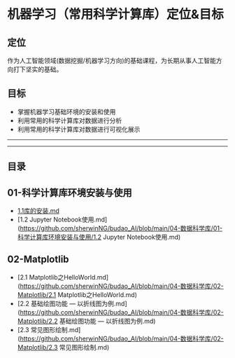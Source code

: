 # 机器学习（常用科学计算库）定位&目标

## 定位

作为人工智能领域(数据挖掘/机器学习方向)的基础课程，为长期从事人工智能方向打下坚实的基础。

## 目标

- 掌握机器学习基础环境的安装和使用
- 利用常用的科学计算库对数据进行分析
- 利用常用的科学计算库对数据进行可视化展示

---

---

## 目录

## 01-科学计算库环境安装与使用

- [1.1库的安装.md](https://github.com/sherwinNG/budao_AI/blob/main/04-数据科学库/01-科学计算库环境安装与使用/1.1库的安装.md)
- [1.2 Jupyter Notebook使用.md](https://github.com/sherwinNG/budao_AI/blob/main/04-数据科学库/01-科学计算库环境安装与使用/1.2 Jupyter Notebook使用.md)



## 02-Matplotlib

- [2.1 Matplotlib之HelloWorld.md](https://github.com/sherwinNG/budao_AI/blob/main/04-数据科学库/02-Matplotlib/2.1 Matplotlib之HelloWorld.md)
- [2.2 基础绘图功能 — 以折线图为例.md](https://github.com/sherwinNG/budao_AI/blob/main/04-数据科学库/02-Matplotlib/2.2 基础绘图功能 — 以折线图为例.md)
- [2.3 常见图形绘制.md](https://github.com/sherwinNG/budao_AI/blob/main/04-数据科学库/02-Matplotlib/2.3 常见图形绘制.md)